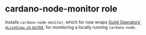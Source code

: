 # cardano-node-monitor role
Installs `cardano-node-monitor`, which for now wraps [Guild Operators' `gLiveView.sh` script](https://github.com/cardano-community/guild-operators/blob/alpha/scripts/cnode-helper-scripts/gLiveView.sh), for monitoring a locally running `cardano-node`.